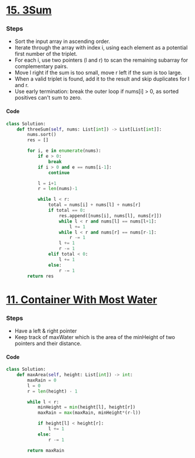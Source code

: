 # [15. 3Sum](https://leetcode.com/problems/3sum/)
### Steps
- Sort the input array in ascending order.
- Iterate through the array with index i, using each element as a potential first number of the triplet.
- For each i, use two pointers (l and r) to scan the remaining subarray for complementary pairs.
- Move l right if the sum is too small, move r left if the sum is too large.
- When a valid triplet is found, add it to the result and skip duplicates for l and r.
- Use early termination: break the outer loop if nums[i] > 0, as sorted positives can't sum to zero.

#### Code
```python title:3sum
class Solution:
    def threeSum(self, nums: List[int]) -> List[List[int]]:
        nums.sort()
        res = []

        for i, e in enumerate(nums):
            if e > 0:
                break
            if i > 0 and e == nums[i-1]:
                continue

            l = i+1
            r = len(nums)-1

            while l < r:
                total = nums[i] + nums[l] + nums[r]
                if total == 0:
                    res.append([nums[i], nums[l], nums[r]])
                    while l < r and nums[l] == nums[l+1]:
                        l += 1
                    while l < r and nums[r] == nums[r-1]:
                        r -= 1
                    l += 1
                    r -= 1
                elif total < 0:
                    l += 1
                else:
                    r -= 1
        return res
```

# [11. Container With Most Water](https://leetcode.com/problems/container-with-most-water/)
### Steps
- Have a left & right pointer
- Keep track of maxWater which is the area of the minHeight of two pointers and their distance.

#### Code
```python title:ContainerWithMostWater
class Solution:
    def maxArea(self, height: List[int]) -> int:
        maxRain = 0
        l = 0
        r = len(height) - 1

        while l < r:
            minHeight = min(height[l], height[r])
            maxRain = max(maxRain, minHeight*(r-l))

            if height[l] < height[r]:
                l += 1
            else:
                r -= 1

        return maxRain
```

